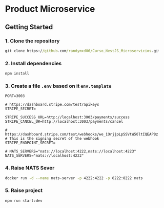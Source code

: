 # Product Microservice

## Getting Started

### 1. Clone the repository

```cmd
git clone https://github.com/randymxd06/Curso_NestJS_Microservicios.git
```

### 2. Install dependencies

```cmd
npm install
```

### 3. Create a file `.env` based on it `env.template`

```.env
PORT=3003

# https://dashboard.stripe.com/test/apikeys
STRIPE_SECRET=

STRIPE_SUCCESS_URL=http://localhost:3003/payments/success
STRIPE_CANCEL_UR=http://localhost:3003/payments/cancel

# https://dashboard.stripe.com/test/webhooks/we_1OrjjpLpSSVtW50ltIQEAP8z
# This is the signing secret of the webhook
STRIPE_ENDPOINT_SECRET=

# NATS_SERVERS="nats://localhost:4222,nats://localhost:4223"
NATS_SERVERS="nats://localhost:4222"
```

### 4. Raise NATS Sever

```bash
docker run -d --name nats-server -p 4222:4222 -p 8222:8222 nats
```

### 5. Raise project

```cmd
npm run start:dev
```

